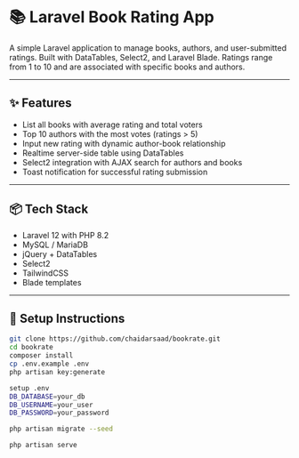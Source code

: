 # 📚 Laravel Book Rating App

A simple Laravel application to manage books, authors, and user-submitted ratings. Built with DataTables, Select2, and Laravel Blade. Ratings range from 1 to 10 and are associated with specific books and authors.

---

## ✨ Features

-   List all books with average rating and total voters
-   Top 10 authors with the most votes (ratings > 5)
-   Input new rating with dynamic author-book relationship
-   Realtime server-side table using DataTables
-   Select2 integration with AJAX search for authors and books
-   Toast notification for successful rating submission

---

## 📦 Tech Stack

-   Laravel 12 with PHP 8.2
-   MySQL / MariaDB
-   jQuery + DataTables
-   Select2
-   TailwindCSS
-   Blade templates

---

## 🚀 Setup Instructions

```bash
git clone https://github.com/chaidarsaad/bookrate.git
cd bookrate
composer install
cp .env.example .env
php artisan key:generate

setup .env
DB_DATABASE=your_db
DB_USERNAME=your_user
DB_PASSWORD=your_password

php artisan migrate --seed

php artisan serve
```
